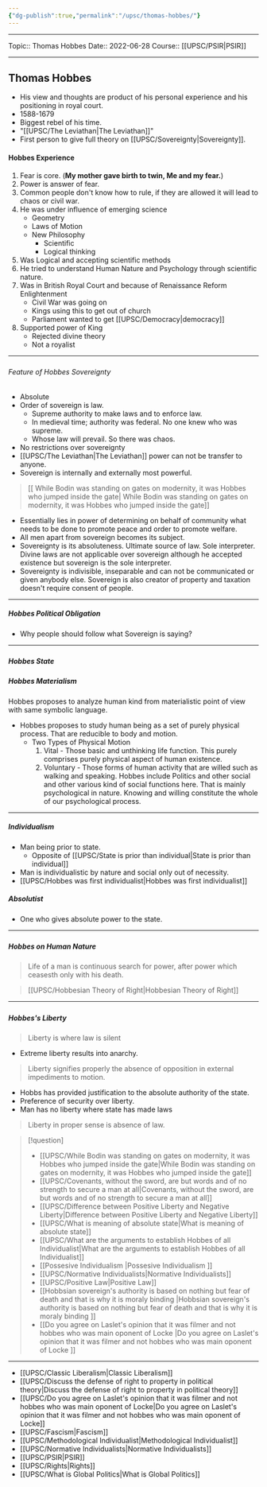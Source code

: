 ```yaml
---
{"dg-publish":true,"permalink":"/upsc/thomas-hobbes/"}
---
```


----
Topic:: Thomas Hobbes 
Date:: 2022-06-28
Course:: [[UPSC/PSIR\|PSIR]] 

----

## Thomas Hobbes 
- His view and thoughts are product of his personal experience and his positioning in royal court. 
- 1588-1679
- Biggest rebel of his time. 
- "[[UPSC/The Leviathan\|The Leviathan]]"
- First person to give full theory on [[UPSC/Sovereignty\|Sovereignty]]. 

#### Hobbes Experience
1. Fear is core. (**My mother gave birth to twin, Me and my fear.**)
2. Power is answer of fear.
3. Common people don't know how to rule, if they are allowed it will lead to chaos or civil war. 
4. He was under influence of emerging science 
    - Geometry 
    - Laws of Motion 
    - New Philosophy 
	    - Scientific 
	    -  Logical thinking 
5.  Was Logical and accepting scientific methods 
6. He tried to understand Human Nature and Psychology through scientific nature. 
7. Was in British Royal Court and because of Renaissance Reform Enlightenment
   - Civil War was going on 
   - Kings using this to get out of church 
   - Parliament wanted to get [[UPSC/Democracy\|democracy]] 
8. Supported power of King
   - Rejected divine theory 
   - Not a royalist 
---

##### 
<div class="transclusion internal-embed is-loaded"><div class="markdown-embed">



###### Feature of Hobbes Sovereignty 
- Absolute
- Order of sovereign is law. 
	- Supreme authority to make laws and to enforce law. 
	- In medieval time; authority was federal. No one knew who was supreme. 
	- Whose law will prevail. So there was chaos. 
- No restrictions over sovereignty 
- [[UPSC/The Leviathan\|The Leviathan]] power can not be transfer to anyone. 
- Sovereign is internally and externally most powerful. 
>[[ While Bodin was standing on gates on modernity, it was Hobbes who jumped inside the gate\| While Bodin was standing on gates on modernity, it was Hobbes who jumped inside the gate]]

- Essentially lies in power of determining on behalf of community what needs to be done to promote peace and order to promote welfare. 
- All men apart from sovereign becomes its subject.
- Sovereignty is its absoluteness. Ultimate source of law. Sole interpreter. Divine laws are not applicable over sovereign although he accepted existence but sovereign is the sole interpreter. 
- Sovereignty is indivisible, inseparable and can not be communicated or given anybody else. Sovereign is also creator of property and taxation doesn't require consent of people. 

</div></div>

---


##### Hobbes Political Obligation
- Why people should follow what Sovereign is saying? 



---

##### 
<div class="transclusion internal-embed is-loaded"><div class="markdown-embed">



##### Hobbes State

</div></div>

 

##### 
<div class="transclusion internal-embed is-loaded"><div class="markdown-embed">



##### Hobbes Materialism
Hobbes proposes to analyze human kind from materialistic point of view with same symbolic language. 
- Hobbes proposes to study human being as a set of purely physical process.  That are reducible to body and motion. 
	- Two Types of Physical Motion
		1. Vital - Those basic and unthinking life function. This purely comprises purely physical aspect of human existence. 
		2. Voluntary - Those forms of human activity that are willed such as walking and speaking. Hobbes include Politics and other social and other various kind of social functions here. That is mainly psychological in nature. Knowing and willing constitute the whole of our psychological process. 

</div></div>

---


##### Individualism 
- Man being prior to state. 
	- Opposite of [[UPSC/State is prior than individual\|State is prior than individual]]
- Man is individualistic by nature and social only out of necessity. 
- [[UPSC/Hobbes was first individualist\|Hobbes was first individualist]] 

##### Absolutist
- One who gives absolute power to the state. 
---

##### 
<div class="transclusion internal-embed is-loaded"><div class="markdown-embed">



##### Hobbes on Human Nature

> Life of a man is continuous search for power, after power which ceasesth only with his death. 

>[[UPSC/Hobbesian Theory of Right\|Hobbesian Theory of Right]]

</div></div>
 

---



##### 
<div class="transclusion internal-embed is-loaded"><div class="markdown-embed">



##### Hobbes's Liberty
> Liberty is where law is silent

- Extreme liberty results into anarchy. 

> Liberty signifies properly the absence of opposition in external impediments to motion. 
- Hobbs has provided justification to the absolute authority of the state. 
- Preference of security over liberty. 
- Man has no liberty where state has made laws

> Liberty in proper sense is absence of law. 


</div></div>




>[!question]
>- [[UPSC/While Bodin was standing on gates on modernity, it was Hobbes who jumped inside the gate\|While Bodin was standing on gates on modernity, it was Hobbes who jumped inside the gate]]
>- [[UPSC/Covenants, without the sword, are but words and of no strength to secure a man at all\|Covenants, without the sword, are but words and of no strength to secure a man at all]]
>- [[UPSC/Difference between Positive Liberty and Negative Liberty\|Difference between Positive Liberty and Negative Liberty]]
>- [[UPSC/What is meaning of absolute state\|What is meaning of absolute state]]
>- [[UPSC/What are the arguments to establish Hobbes of all Individualist\|What are the arguments to establish Hobbes of all Individualist]]
>- [[Possesive Individualism \|Possesive Individualism ]]
>- [[UPSC/Normative Individualists\|Normative Individualists]]
>- [[UPSC/Positive Law\|Positive Law]]
>- [[Hobbsian sovereign's authority is based on nothing but fear of death and that is why it is moraly binding \|Hobbsian sovereign's authority is based on nothing but fear of death and that is why it is moraly binding ]]
>- [[Do you agree on Laslet's opinion that it was filmer and not hobbes who was main oponent of Locke \|Do you agree on Laslet's opinion that it was filmer and not hobbes who was main oponent of Locke ]]
>
 
---
- [[UPSC/Classic Liberalism\|Classic Liberalism]]
- [[UPSC/Discuss the defense of right to property in political theory\|Discuss the defense of right to property in political theory]]
- [[UPSC/Do you agree on Laslet's opinion that it was filmer and not hobbes who was main oponent of Locke\|Do you agree on Laslet's opinion that it was filmer and not hobbes who was main oponent of Locke]]
- [[UPSC/Fascism\|Fascism]]
- [[UPSC/Methodological Individualist\|Methodological Individualist]]
- [[UPSC/Normative Individualists\|Normative Individualists]]
- [[UPSC/PSIR\|PSIR]]
- [[UPSC/Rights\|Rights]]
- [[UPSC/What is Global Politics\|What is Global Politics]]

